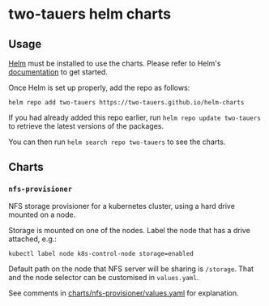 # two-tauers helm charts

## Usage

[Helm](https://helm.sh) must be installed to use the charts.
Please refer to Helm's [documentation](https://helm.sh/docs/) to get started.

Once Helm is set up properly, add the repo as follows:

```console
helm repo add two-tauers https://two-tauers.github.io/helm-charts
```

If you had already added this repo earlier, run `helm repo update two-tauers` to retrieve the latest versions of the packages.

You can then run `helm search repo two-tauers` to see the charts.

## Charts

### `nfs-provisioner`

NFS storage provisioner for a kubernetes cluster, using a hard drive mounted on a node.

Storage is mounted on one of the nodes.
Label the node that has a drive attached, e.g.:

```
kubectl label node k8s-control-node storage=enabled
```

Default path on the node that NFS server will be sharing is `/storage`.
That and the node selector can be customised in `values.yaml`.

See comments in [charts/nfs-provisioner/values.yaml](values.yaml) for explanation.
